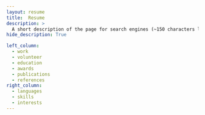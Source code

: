 ```yaml
---
layout: resume
title:  Resume
description: >
  A short description of the page for search engines (~150 characters long).
hide_description: True 

left_column:
  - work
  - volunteer
  - education
  - awards
  - publications
  - references
right_column:
  - languages
  - skills
  - interests
---
```

